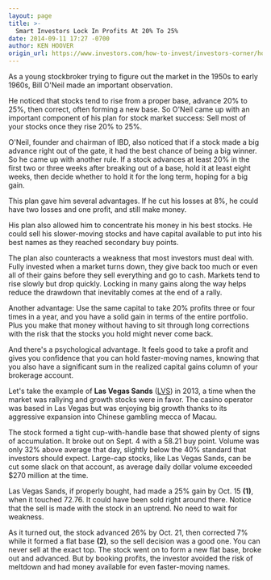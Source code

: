 ```yaml
---
layout: page
title: >-
  Smart Investors Lock In Profits At 20% To 25%
date: 2014-09-11 17:27 -0700
author: KEN HOOVER
origin_url: https://www.investors.com/how-to-invest/investors-corner/how-to-sell-stocks-for-big-profits
---
```





As a young stockbroker trying to figure out the market in the 1950s to early 1960s, Bill O'Neil made an important observation.


He noticed that stocks tend to rise from a proper base, advance 20% to 25%, then correct, often forming a new base. So O'Neil came up with an important component of his plan for stock market success: Sell most of your stocks once they rise 20% to 25%.


O'Neil, founder and chairman of IBD, also noticed that if a stock made a big advance right out of the gate, it had the best chance of being a big winner. So he came up with another rule. If a stock advances at least 20% in the first two or three weeks after breaking out of a base, hold it at least eight weeks, then decide whether to hold it for the long term, hoping for a big gain.


This plan gave him several advantages. If he cut his losses at 8%, he could have two losses and one profit, and still make money.


His plan also allowed him to concentrate his money in his best stocks. He could sell his slower-moving stocks and have capital available to put into his best names as they reached secondary buy points.


The plan also counteracts a weakness that most investors must deal with. Fully invested when a market turns down, they give back too much or even all of their gains before they sell everything and go to cash. Markets tend to rise slowly but drop quickly. Locking in many gains along the way helps reduce the drawdown that inevitably comes at the end of a rally.


Another advantage: Use the same capital to take 20% profits three or four times in a year, and you have a solid gain in terms of the entire portfolio. Plus you make that money without having to sit through long corrections with the risk that the stocks you hold might never come back.


And there's a psychological advantage. It feels good to take a profit and gives you confidence that you can hold faster-moving names, knowing that you also have a significant sum in the realized capital gains column of your brokerage account.


Let's take the example of **Las Vegas Sands** ([LVS](https://research.investors.com/quote.aspx?symbol=LVS)) in 2013, a time when the market was rallying and growth stocks were in favor. The casino operator was based in Las Vegas but was enjoying big growth thanks to its aggressive expansion into Chinese gambling mecca of Macau.


The stock formed a tight cup-with-handle base that showed plenty of signs of accumulation. It broke out on Sept. 4 with a 58.21 buy point. Volume was only 32% above average that day, slightly below the 40% standard that investors should expect. Large-cap stocks, like Las Vegas Sands, can be cut some slack on that account, as average daily dollar volume exceeded \$270 million at the time.


Las Vegas Sands, if properly bought, had made a 25% gain by Oct. 15 **(1)**, when it touched 72.76. It could have been sold right around there. Notice that the sell is made with the stock in an uptrend. No need to wait for weakness.


As it turned out, the stock advanced 26% by Oct. 21, then corrected 7% while it formed a flat base **(2)**, so the sell decision was a good one. You can never sell at the exact top. The stock went on to form a new flat base, broke out and advanced. But by booking profits, the investor avoided the risk of meltdown and had money available for even faster-moving names.





